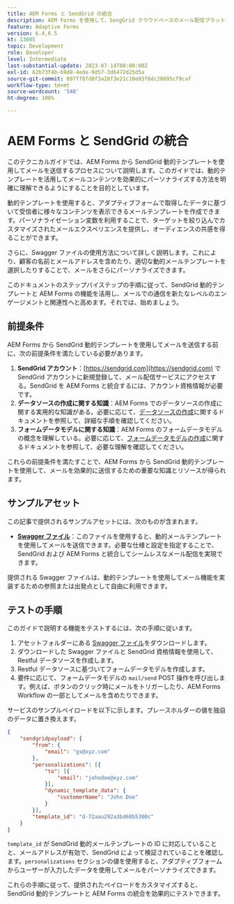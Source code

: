 ```yaml
---
title: AEM Forms と SendGrid の統合
description: AEM Forms を使用して、SengGrid クラウドベースのメール配信プラットフォームを活用します。
feature: Adaptive Forms
version: 6.4,6.5
kt: 13605
topic: Development
role: Developer
level: Intermediate
last-substantial-update: 2023-07-14T00:00:00Z
exl-id: 62b73f4b-69d8-4ede-9d57-3d6472d25d5a
source-git-commit: 097ff8fd0f3a28f3e21c10e03f6dc28695cf9caf
workflow-type: tm+mt
source-wordcount: '548'
ht-degree: 100%

---
```


# AEM Forms と SendGrid の統合

このテクニカルガイドでは、AEM Forms から SendGrid 動的テンプレートを使用してメールを送信するプロセスについて説明します。このガイドでは、動的テンプレートを活用してメールコンテンツを効果的にパーソナライズする方法を明確に理解できるようにすることを目的としています。

動的テンプレートを使用すると、アダプティブフォームで取得したデータに基づいて受信者に様々なコンテンツを表示できるメールテンプレートを作成できます。パーソナライゼーション変数を利用することで、ターゲットを絞り込んでカスタマイズされたメールエクスペリエンスを提供し、オーディエンスの共感を得ることができます。

さらに、Swagger ファイルの使用方法について詳しく説明します。これにより、顧客の名前とメールアドレスを含めたり、適切な動的メールテンプレートを選択したりすることで、メールをさらにパーソナライズできます。

このドキュメントのステップバイステップの手順に従って、SendGrid 動的テンプレートと AEM Forms の機能を活用し、メールでの通信を新たなレベルのエンゲージメントと関連性へと高めます。それでは、始めましょう。

## 前提条件

AEM Forms から SendGrid 動的テンプレートを使用してメールを送信する前に、次の前提条件を満たしている必要があります。

1. **SendGrid アカウント**：[https://sendgrid.com](https://sendgrid.com) で SendGrid アカウントに新規登録して、メール配信サービスにアクセスする。SendGrid を AEM Forms と統合するには、アカウント資格情報が必要です。
1. **データソースの作成に関する知識**：AEM Forms でのデータソースの作成に関する実用的な知識がある。必要に応じて、[データソースの作成](https://experienceleague.adobe.com/docs/experience-manager-learn/forms/ic-web-channel-tutorial/parttwo.html?lang=ja)に関するドキュメントを参照して、詳細な手順を確認してください。
1. **フォームデータモデルに関する知識**：AEM Forms のフォームデータモデルの概念を理解している。必要に応じて、[フォームデータモデルの作成](https://experienceleague.adobe.com/docs/experience-manager-65/forms/form-data-model/create-form-data-models.html?lang=ja)に関するドキュメントを参照して、必要な理解を確認してください。

これらの前提条件を満たすことで、AEM Forms から SendGrid 動的テンプレートを使用して、メールを効果的に送信するための重要な知識とリソースが得られます。

## サンプルアセット

この記事で提供されるサンプルアセットには、次のものが含まれます。

* **[Swagger ファイル](assets/SendGridWithDynamicTemplate.yaml)**：このファイルを使用すると、動的メールテンプレートを使用してメールを送信できます。必要な仕様と設定を指定することで、SendGrid および AEM Forms と統合してシームレスなメール配信を実現できます。

提供される Swagger ファイルは、動的テンプレートを使用してメール機能を実装するための参照または出発点として自由に利用できます。

## テストの手順

このガイドで説明する機能をテストするには、次の手順に従います。

1. アセットフォルダーにある [Swagger ファイル](assets/SendGridWithDynamicTemplate.yaml)をダウンロードします。
2. ダウンロードした Swagger ファイルと SendGrid 資格情報を使用して、Restful データソースを作成します。
3. Restful データソースに基づいてフォームデータモデルを作成します。
4. 要件に応じて、フォームデータモデルの `mail/send` POST 操作を呼び出します。例えば、ボタンのクリック時にメールをトリガーしたり、AEM Forms Workflow の一部としてメールを含めたりできます。

サービスのサンプルペイロードを以下に示します。プレースホルダーの値を独自のデータに置き換えます。

```json
{
    "sendgridpayload": {
        "from": {
            "email": "gs@xyz.com"
        },
        "personalizations": [{
            "to": [{
                "email": "johndoe@xyz.com"
            }],
            "dynamic_template_data": {
                "customerName": "John Doe"
            }
        }],
        "template_id": "d-72aau292a3bd60b5300c"
    }
}
```

`template_id` が SendGrid 動的メールテンプレートの ID に対応していることと、メールアドレスが有効で、SendGrid によって検証されていることを確認します。`personalizations` セクションの値を使用すると、アダプティブフォームからユーザーが入力したデータを使用してメールをパーソナライズできます。

これらの手順に従って、提供されたペイロードをカスタマイズすると、SendGrid 動的テンプレートと AEM Forms の統合を効果的にテストできます。
